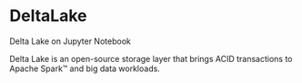 # DeltaLake
Delta Lake on Jupyter Notebook

Delta Lake is an open-source storage layer that brings ACID
transactions to Apache Spark™ and big data workloads.

